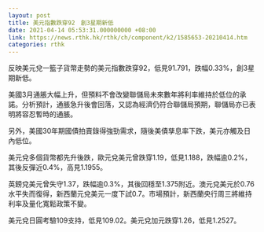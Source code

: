 ```yaml
---
layout: post
title: 美元指數跌穿92　創3星期新低
date: 2021-04-14 05:53:31.000000000 +08:00
link: https://news.rthk.hk/rthk/ch/component/k2/1585653-20210414.htm
categories: rthk
---
```


反映美元兌一籃子貨幣走勢的美元指數跌穿92，低見91.791，跌幅0.33%，創3星期新低。

美國3月通脹大幅上升，但預料不會改變聯儲局未來數年將利率維持於低位的承諾。分析預計，通脹急升後會回落，又認為經濟仍符合聯儲局預期，聯儲局亦已表明將容忍暫時的通脹。

另外，美國30年期國債拍賣錄得強勁需求，隨後美債孳息率下跌，美元亦觸及日內低位。

美元兌多個貨幣都先升後跌，歐元兌美元曾跌穿1.19，低見1.188，跌幅逾0.2%，其後反彈近0.4%，高見1.1955。

英鎊兌美元曾失守1.37，跌幅逾0.3%，其後回穩至1.375附近。澳元兌美元於0.76水平失而復得，新西蘭元兌美元一度下試0.7。市場預計，新西蘭央行周三將維持利率及量化寬鬆政策不變。

美元兌日圓考驗109支持，低見109.02。美元兌加元跌穿1.26，低見1.2527。
